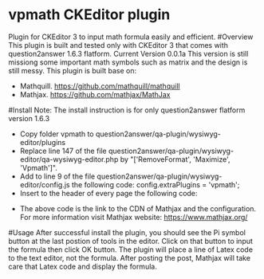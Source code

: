 # vpmath CKEditor plugin
Plugin for CKEditor 3 to input math formula easily and efficient.
#Overview
This plugin is built and tested only with CKEditor 3 that comes with question2answer 1.6.3 flatform.
Current Version 0.0.1a
This version is still missiong some important math symbols such as matrix and the design is still messy.
This plugin is built base on:
- Mathquill. https://github.com/mathquill/mathquill
- Mathjax.   https://github.com/mathjax/MathJax

#Install
Note: The install instruction is for only question2answer flatform version 1.6.3
- Copy folder vpmath to question2answer/qa-plugin/wysiwyg-editor/plugins
- Replace line 147 of the file question2answer/qa-plugin/wysiwyg-editor/qa-wysiwyg-editor.php by "['RemoveFormat', 'Maximize', 'Vpmath']".
- Add to line 9 of the file question2answer/qa-plugin/wysiwyg-editor/config.js the following code: config.extraPlugins = 'vpmath';
- Insert to the header of every page the following code: 
<script type="text/x-mathjax-config">
  MathJax.Hub.Config({tex2jax: {inlineMath: [['$','$'], ['\\(','\\)']]}});
</script>
<script type="text/javascript"
  src="http://cdn.mathjax.org/mathjax/latest/MathJax.js?config=TeX-AMS-MML_HTMLorMML">
</script>
- The above code is the link to the CDN of Mathjax and the configuration. For more information visit Mathjax website: https://www.mathjax.org/

#Usage
After successful install the plugin, you should see the Pi symbol button at the last postion of tools in the editor. Click on that button to input the formula then click OK button. The plugin will place a line of Latex code to the text editor, not the formula. After posting the post, Mathjax will take care that Latex code and display the formula.

